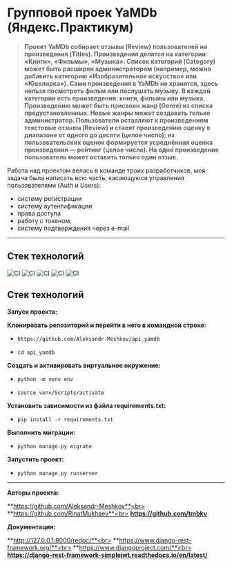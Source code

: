 # Групповой проек YaMDb (Яндекс.Практикум)

> **Проект YaMDb собирает отзывы (Review) пользователей на произведения (Titles). Произведения делятся на категории: «Книги», «Фильмы», «Музыка». Список категорий (Category) может быть расширен администратором (например, можно добавить категорию «Изобразительное искусство» или «Ювелирка»).
Сами произведения в YaMDb не хранятся, здесь нельзя посмотреть фильм или послушать музыку.
В каждой категории есть произведения: книги, фильмы или музыка. 
Произведению может быть присвоен жанр (Genre) из списка предустановленных. Новые жанры может создавать только администратор.
Пользователи оставляют к произведениям текстовые отзывы (Review) и ставят произведению оценку в диапазоне от одного до десяти (целое число); из пользовательских оценок формируется усреднённая оценка произведения — рейтинг (целое число). На одно произведение пользователь может оставить только один отзыв.**

Работа над проектом велась в команде троих разработчиков,
моя задача была написать всю часть, касающуюся управления пользователями (Auth и Users):
- систему регистрации
- систему аутентификации
- права доступа
- работу с токеном,
- систему подтверждения через e-mail
____

## **Стек технологий**
![CI](https://img.shields.io/badge/Django%20Rest%20Framework-3.12.4-success)
![CI](https://img.shields.io/badge/Django-2.2.16-green)
![CI](https://img.shields.io/badge/Requests-2.26.0-yellow)
![CI](https://img.shields.io/badge/Simple--JWT-5.2.0-ff69b4)
![CI](https://img.shields.io/badge/Python-v3.8-blue)
## **Стек технологий**
**Запуск проекта:**

**Клонировать репозиторий и перейти в него в командной строке:**

  - ```https://github.com/Aleksandr-Meshkov/api_yamdb```

  - ```cd api_yamdb```

**Cоздать и активировать виртуальное окружение:**

  - ```python -m venv env```

  - ```source venv/Scripts/activate```

**Установить зависимости из файла requirements.txt:**

  - ```pip install -r requirements.txt```

**Выполнить миграции:**

  - ```python manage.py migrate```

**Запустить проект:**

  - ```python manage.py runserver```
___

**Авторы проекта:**

**https://github.com/Aleksandr-Meshkov**<br>
**https://github.com/RinatMukhaev**<br>
**https://github.com/tmbkv**

**Документация:**

**http://127.0.0.1:8000/redoc/**<br>
**https://www.django-rest-framework.org/**<br>
**https://www.djangoproject.com/**<br>
**https://django-rest-framework-simplejwt.readthedocs.io/en/latest/**
